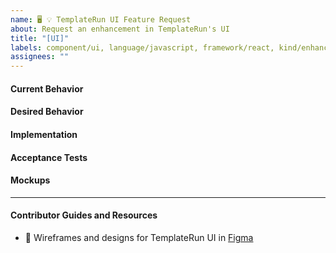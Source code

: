 ```yaml
---
name: 🖥 💡 TemplateRun UI Feature Request
about: Request an enhancement in TemplateRun's UI
title: "[UI]"
labels: component/ui, language/javascript, framework/react, kind/enhancement
assignees: ""
---
```


#### Current Behavior

<!-- A brief description of what the problem is. (e.g. I need to be able to...) -->

#### Desired Behavior

<!-- A brief description of the enhancement. -->

#### Implementation

<!-- Specifics on the approach to fulfilling the feature request. -->

#### Acceptance Tests

<!-- Stipulations of functional behavior or non-functional items that must be in-place in order for the issue to be closed. -->

#### Mockups

<!-- Any visual diagrams of the desired user interface. -->

---

#### Contributor Guides and Resources

- 🎨 Wireframes and designs for TemplateRun UI in [Figma](https://www.figma.com/file/lX9Vx4Wax9tDDSPtuUH76w/TemplateRun-site?node-id=312%3A2)
